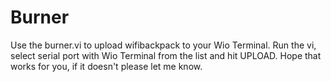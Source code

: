 # Burner

Use the burner.vi to upload wifibackpack to your Wio Terminal. Run the vi, select serial port with Wio Terminal from the list and hit UPLOAD. Hope that works for you, if it doesn't please let me know. 


